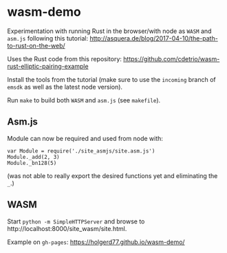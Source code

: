 # wasm-demo

Experimentation with running Rust in the browser/with node as ``WASM`` and ``asm.js`` following this tutorial:
http://asquera.de/blog/2017-04-10/the-path-to-rust-on-the-web/

Uses the Rust code from this repository:
https://github.com/cdetrio/wasm-rust-elliptic-pairing-example


Install the tools from the tutorial (make sure to use the ``incoming`` branch of ``emsdk`` as well
as the latest node version). 

Run ``make`` to build both ``WASM`` and ``asm.js`` (see ``makefile``).

## Asm.js

Module can now be required and used from node with:

```
var Module = require('./site_asmjs/site.asm.js')
Module._add(2, 3)
Module._bn128(5)

```

(was not able to really export the desired functions yet and eliminating the ``_``.)

## WASM

Start ``python -m SimpleHTTPServer`` and browse to http://localhost:8000/site_wasm/site.html.

Example on ``gh-pages``: https://holgerd77.github.io/wasm-demo/ 


